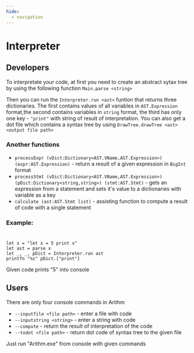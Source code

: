 ```yaml
---
hide:
  - navigation
---
```

# Interpreter
## Developers

To interpretate your code, at first you need to create an abstract sytax tree by using the following function
`Main.parse <string>`

Then you can run the `Interpreter.run <ast>` funtion that returns three dictionaries. The first contains values of all variables in `AST.Expression` format,the second contains variables in `string` format, the third has only one key - `"print"` with string of result of interpretation.
You can also get a dot file which contains a syntax tree by using `DrawTree.drawTree <ast> <output file path>`

### Another functions

* `processExpr (vDict:Dictionary<AST.VName,AST.Expression>) (expr:AST.Expression)` - return a result of a given expression in `BigInt` format
* `processStmt (vDict:Dictionary<AST.VName,AST.Expression>) (pDict:Dictionary<string,string>) (stmt:AST.Stmt)` - gets an expression from a statement and sets it's value to a dictionaries with variable as a key
* `calculate (ast:AST.Stmt list)` - assisting function to compute a result of code with a single statement

### Example:
#
	let x = "let x = 5 print x"
	let ast = parse x
	let _, _, pDict = Interpreter.run ast
	printfn "%s" pDict.["print"]
Given code prints "5" into console

## Users

There are only four console commands in Arithm

* `--inputfile <file path>` - enter a file with code
* `--inputstring <string>` - enter a string with code
* `--compute` - return the result of interpretation of the code
* `--todot <file path>` - return dot code of syntax tree to the given file
	
Just run "Arithm.exe" from console with given commands